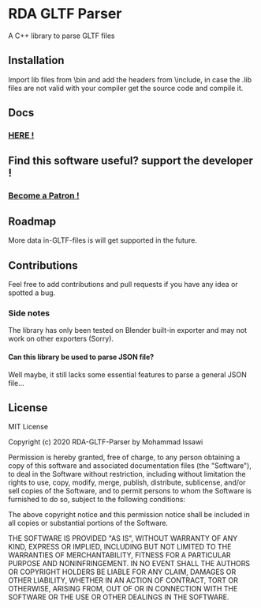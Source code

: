 # RDA GLTF Parser
 A C++ library to parse GLTF files
 ## Installation
 Import lib files from \bin and add the headers from \include, in case the .lib files are not valid with your compiler get the source code and compile it.
 ## Docs
 ### [HERE !](https://reddeadalice.github.io/docs/RDA-GLTF-Parser/RDA-GLTF-Parser.html)
 ## Find this software useful? support the developer !
### [Become a Patron !](https://www.patreon.com/RedDeadAlice)
 ## Roadmap
 More data in-GLTF-files is will get supported in the future.
## Contributions
Feel free to add contributions and pull requests if you have any idea or spotted a bug.
### Side notes
The library has only been tested on Blender built-in exporter and may not work on other exporters (Sorry).
#### Can this library be used to parse JSON file?
Well maybe, it still lacks some essential features to parse a general JSON file...
## License
MIT License

Copyright (c) 2020 RDA-GLTF-Parser by Mohammad Issawi

Permission is hereby granted, free of charge, to any person obtaining a copy
of this software and associated documentation files (the "Software"), to deal
in the Software without restriction, including without limitation the rights
to use, copy, modify, merge, publish, distribute, sublicense, and/or sell
copies of the Software, and to permit persons to whom the Software is
furnished to do so, subject to the following conditions:

The above copyright notice and this permission notice shall be included in all
copies or substantial portions of the Software.

THE SOFTWARE IS PROVIDED "AS IS", WITHOUT WARRANTY OF ANY KIND, EXPRESS OR
IMPLIED, INCLUDING BUT NOT LIMITED TO THE WARRANTIES OF MERCHANTABILITY,
FITNESS FOR A PARTICULAR PURPOSE AND NONINFRINGEMENT. IN NO EVENT SHALL THE
AUTHORS OR COPYRIGHT HOLDERS BE LIABLE FOR ANY CLAIM, DAMAGES OR OTHER
LIABILITY, WHETHER IN AN ACTION OF CONTRACT, TORT OR OTHERWISE, ARISING FROM,
OUT OF OR IN CONNECTION WITH THE SOFTWARE OR THE USE OR OTHER DEALINGS IN THE
SOFTWARE.